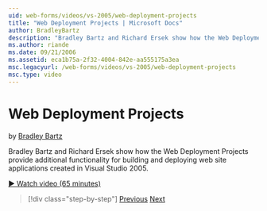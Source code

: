 ```yaml
---
uid: web-forms/videos/vs-2005/web-deployment-projects
title: "Web Deployment Projects | Microsoft Docs"
author: BradleyBartz
description: "Bradley Bartz and Richard Ersek show how the Web Deployment Projects provide additional functionality for building and deploying web site applications create..."
ms.author: riande
ms.date: 09/21/2006
ms.assetid: eca1b75a-2f32-4004-842e-aa555175a3ea
msc.legacyurl: /web-forms/videos/vs-2005/web-deployment-projects
msc.type: video
---
```

# Web Deployment Projects

by [Bradley Bartz](https://github.com/BradleyBartz)

Bradley Bartz and Richard Ersek show how the Web Deployment Projects provide additional functionality for building and deploying web site applications created in Visual Studio 2005.

[&#9654; Watch video (65 minutes)](https://channel9.msdn.com/Blogs/ASP-NET-Site-Videos/web-deployment-projects)

> [!div class="step-by-step"]
> [Previous](how-do-i-enable-code-coverage-and-profiling-in-production-applications.md)
> [Next](web-application-projects-web-deployment-projects.md)
